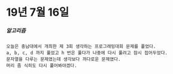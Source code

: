 # 19년 7월 16일

##### 알고리즘
    오늘은 충남대에서 개최한 제 3회 생각하는 프로그래밍대회 문제를 풀었다.
    a, b, c, d 까지 풀었고 h 번은 풀다가 나중에 다시 풀려고 잠시 접어두었다.
    문자열을 다루는 문제였는데 생각보다 까다로운 문제였다.
    머리 좀 식히도 다시 풀어봐야겠다.
